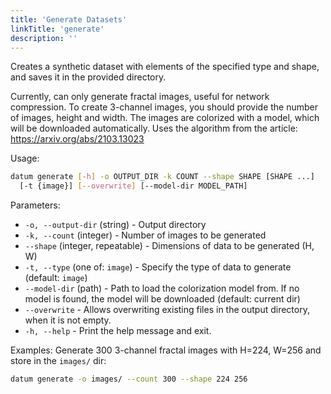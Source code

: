 ```yaml
---
title: 'Generate Datasets'
linkTitle: 'generate'
description: ''
---
```


Creates a synthetic dataset with elements of the specified type and shape,
and saves it in the provided directory.

Currently, can only generate fractal images, useful for network compression.
To create 3-channel images, you should provide the number of images, height and width.
The images are colorized with a model, which will be downloaded automatically.
Uses the algorithm from the article: <https://arxiv.org/abs/2103.13023>

Usage:

``` bash
datum generate [-h] -o OUTPUT_DIR -k COUNT --shape SHAPE [SHAPE ...]
  [-t {image}] [--overwrite] [--model-dir MODEL_PATH]
```

Parameters:
- `-o, --output-dir` (string) - Output directory
- `-k, --count` (integer) - Number of images to be generated
- `--shape` (integer, repeatable) - Dimensions of data to be generated (H, W)
- `-t, --type` (one of: `image`) - Specify the type of data to generate (default: `image`)
- `--model-dir` (path) - Path to load the colorization model from.
  If no model is found, the model will be downloaded (default: current dir)
- `--overwrite` - Allows overwriting existing files in the output directory,
  when it is not empty.
- `-h, --help` - Print the help message and exit.

Examples:
Generate 300 3-channel fractal images with H=224, W=256 and store in the `images/` dir:
```bash
datum generate -o images/ --count 300 --shape 224 256
```
